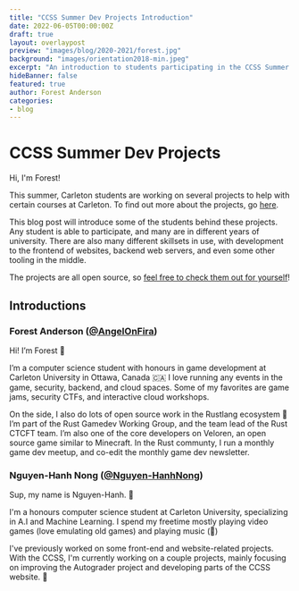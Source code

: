 ```yaml
---
title: "CCSS Summer Dev Projects Introduction"
date: 2022-06-05T00:00:00Z
draft: true
layout: overlaypost
preview: "images/blog/2020-2021/forest.jpg"
background: "images/orientation2018-min.jpeg"
excerpt: "An introduction to students participating in the CCSS Summer Dev Projects"
hideBanner: false
featured: true
author: Forest Anderson
categories:
- blog
---
```


# CCSS Summer Dev Projects

Hi, I'm Forest!

This summer, Carleton students are working on several projects to help with
certain courses at Carleton. To find out more about the projects, go
[here](#todo).

This blog post will introduce some of the students behind these projects. Any
student is able to participate, and many are in different years of university.
There are also many different skillsets in use, with development to the frontend
of websites, backend web servers, and even some other tooling in the middle.

The projects are all open source, so [feel free to check them out for yourself](https://github.com/CarletonComputerScienceSociety?type=source)!

## Introductions

### Forest Anderson ([@AngelOnFira](https://github.com/angelonfira))

Hi! I’m Forest 👋

I’m a computer science student with honours in game development at Carleton
University in Ottawa, Canada 🇨🇦 I love running any events in the game,
security, backend, and cloud spaces. Some of my favorites are game jams,
security CTFs, and interactive cloud workshops.

On the side, I also do lots of open source work in the Rustlang ecosystem 🦀 I’m
part of the Rust Gamedev Working Group, and the team lead of the Rust CTCFT
team. I’m also one of the core developers on Veloren, an open source game
similar to Minecraft. In the Rust communty, I run a monthly game dev meetup, and
co-edit the monthly game dev newsletter.

### Nguyen-Hanh Nong ([@Nguyen-HanhNong](https://github.com/Nguyen-HanhNong))

Sup, my name is Nguyen-Hanh. :handshake:

I'm a honours computer science student at Carleton University, specializing in A.I and Machine Learning.
I spend my freetime mostly playing video games (love emulating old games) and playing music (:musical_keyboard:)

I've previously worked on some front-end and website-related projects. 
With the CCSS, I'm currently working on a couple projects, mainly focusing on improving the Autograder project
and developing parts of the CCSS website. :checkered_flag:	
